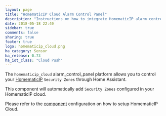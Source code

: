 ```yaml
---
layout: page
title: "HomematicIP Cloud Alarm Control Panel"
description: "Instructions on how to integrate HomematicIP alarm control panel into Home Assistant."
date: 2018-05-18 22:40
sidebar: true
comments: false
sharing: true
footer: true
logo: homematicip_cloud.png
ha_category: Sensor
ha_release: 0.73
ha_iot_class: "Cloud Push"
---
```


The `homematicip_cloud` alarm_control_panel platform allows you to control your [HomematicIP](https://www.homematic-ip.com) `Security Zones` through Home Assistant.

This component will automatically add `Security Zones` configured in your HomematicIP cloud.

Please refer to the
[component](/components/homematicip_cloud/) configuration on how to setup HomematicIP Cloud.
